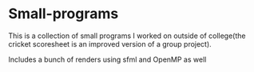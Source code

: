 # Small-programs
This is a collection of small programs I worked on outside of college(the cricket scoresheet is an improved version of a group project). 

Includes a bunch of renders using sfml and OpenMP as well
